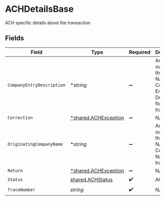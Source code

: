 # ACHDetailsBase

ACH specific details about the transaction


## Fields

| Field                                                                               | Type                                                                                | Required                                                                            | Description                                                                         | Example                                                                             |
| ----------------------------------------------------------------------------------- | ----------------------------------------------------------------------------------- | ----------------------------------------------------------------------------------- | ----------------------------------------------------------------------------------- | ----------------------------------------------------------------------------------- |
| `CompanyEntryDescription`                                                           | **string*                                                                           | :heavy_minus_sign:                                                                  | An optional override of the default NACHA Company Entry Description for a transfer. | Gym Dues                                                                            |
| `Correction`                                                                        | [*shared.ACHException](../../../pkg/models/shared/achexception.md)                  | :heavy_minus_sign:                                                                  | N/A                                                                                 |                                                                                     |
| `OriginatingCompanyName`                                                            | **string*                                                                           | :heavy_minus_sign:                                                                  | An optional override of the default NACHA Company Name for a transfer.              | Whole Body Fit                                                                      |
| `Return`                                                                            | [*shared.ACHException](../../../pkg/models/shared/achexception.md)                  | :heavy_minus_sign:                                                                  | N/A                                                                                 |                                                                                     |
| `Status`                                                                            | [shared.ACHStatus](../../../pkg/models/shared/achstatus.md)                         | :heavy_check_mark:                                                                  | ACH status                                                                          |                                                                                     |
| `TraceNumber`                                                                       | *string*                                                                            | :heavy_check_mark:                                                                  | N/A                                                                                 | 124782618117                                                                        |